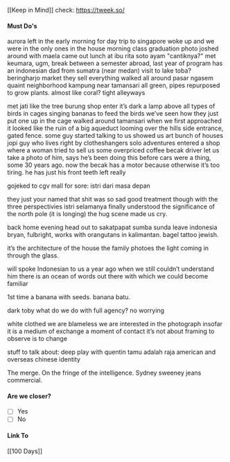 [[Keep in Mind]]
check: https://tweek.so/
#### Must Do's

aurora left in the early morning for day trip to singapore
woke up and we were in the only ones in the house
morning class
graduation photo
joshed around with maela
came out
lunch at ibu rita 
soto ayam
"cantiknya?"
met keumara, ugm, break between a semester abroad, last year of program
has an indonesian dad from sumatra (near medan)
visit to lake toba?
beringharjo market they sell everything
walked all around
pasar ngasem
quaint neighborhood 
kampung near tamansari
all green, pipes repurposed to grow plants. almost like coral?
tight alleyways

met jati like the tree 
burung shop
enter it’s dark a lamp above
all types of birds in cages singing
bananas to feed the birds
we’ve seen how they just put one up in the cage
walked around tamansari
when we first approached it looked like the ruin of a big aqueduct looming over the hills
side entrance, gated fence.
some guy started talking to us
showed us art
bunch of houses
jopi guy who lives right by
clotheshangers
solo adventures
entered a shop where a woman tried to sell us some overpriced coffee
becak driver let us take a photo of him, says he’s been doing this before cars were a thing, some 30 years ago.
now the becak has a motor because otherwise it’s too tiring.
he has just his front teeth left really

gojeked to cgv mall for sore: istri dari masa depan

they just your named 
that shit was so sad
good treatment though with the three perspectivies
istri selamanya
finally understood the significance of the north pole (it is longing)
the hug scene made us cry. 

back home
evening head out to sakatpapat 
sumba 
sunda
leave indonesia
bryan, fulbright, works with orangutans in kalimantan.
bagel tattoo jewish. 

it’s the architecture of the house
the family photoes
the light coming in through the glass.

will spoke Indonesian to us a year ago when we still couldn’t understand him
there is an ocean of words out there with which we could become familiar 

1st time a banana with seeds. banana batu.

dark toby
what do we do with full agency?
no worrying

white clothed we are blameless
we are interested in the photograph insofar it is a medium of exchange
a moment of contact
it’s not about framing
to observe is to change

stuff to talk about:
deep play with quentin
tamu adalah raja
american and overseas chinese identity

The merge. On the fringe of the intelligence.
Sydney sweeney jeans commercial.
#### Are we closer?
- [ ] Yes
- [ ] No
#### Link To
[[100 Days]]